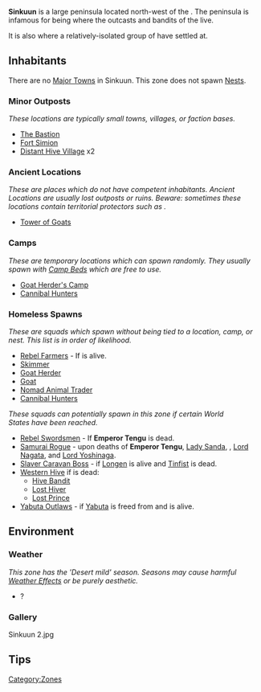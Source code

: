 **Sinkuun** is a large peninsula located north-west of the [](The_Great_Desert.md). The peninsula is infamous for
being where the outcasts and bandits of the [](03%20-%20Projects%20&%20Wikis/Kenshi/Kenshi%20Wiki/Kenshi%20Wiki%20Template/United_Cities.md) live.

It is also where a relatively-isolated group of [](Western_Hive.md) have settled at.

## Inhabitants

There are no [Major Towns](Major_Towns.md "wikilink") in Sinkuun. This zone
does not spawn [Nests](Nest.md "wikilink").

### Minor Outposts

*These locations are typically small towns, villages, or faction bases.*

- [The Bastion](The_Bastion.md "wikilink")
- [Fort Simion](Fort_Simion.md "wikilink")
- [Distant Hive Village](Distant_Hive_Village.md "wikilink") x2

### Ancient Locations

*These are places which do not have competent inhabitants. Ancient
Locations are usually lost outposts or ruins. Beware: sometimes these
locations contain territorial protectors such as [](Security_Spider.md).*

- [Tower of Goats](Tower_of_Goats.md "wikilink")

### Camps

*These are temporary locations which can spawn randomly. They usually
spawn with [Camp Beds](Camp_Bed.md "wikilink") which are free to use.*

- [Goat Herder's Camp](Goat_Herder's_Camp.md "wikilink")
- [Cannibal Hunters](Cannibal_Hunters.md "wikilink")

### Homeless Spawns

*These are squads which spawn without being tied to a location, camp, or
nest. This list is in order of likelihood.*

- [Rebel Farmers](Rebel_Farmers.md "wikilink") - If [](Emperor_Tengu.md) is alive.
- [Skimmer](Skimmer.md "wikilink")
- [Goat Herder](Goat_Herder.md "wikilink")
- [Goat](Goat.md "wikilink")
- [Nomad Animal Trader](Nomad_Animal_Trader.md "wikilink")
- [Cannibal Hunters](Cannibal_Hunters.md "wikilink")

*These squads can potentially spawn in this zone if certain World
States have been reached.*

- [Rebel Swordsmen](03%20-%20Projects%20&%20Wikis/Kenshi/Kenshi%20Wiki/Kenshi%20Wiki%20Template/Rebel_Swordsmen.md "wikilink") - If **Emperor Tengu**
  is dead.
- [Samurai Rogue](Samurai_Rogue.md "wikilink") - upon deaths of **Emperor
  Tengu**, [Lady Sanda](Lady_Sanda.md "wikilink"), [](Lord_Inaba.md), [Lord Nagata](Lord_Nagata.md "wikilink"),
  and [Lord Yoshinaga](Lord_Yoshinaga.md "wikilink").
- [Slaver Caravan Boss](Slaver_Caravan_Boss.md "wikilink") - if
  [Longen](Longen.md "wikilink") is alive and [Tinfist](Tinfist.md "wikilink")
  is dead.
- [Western Hive](Western_Hive.md "wikilink") if [](The_Queen.md) is dead:
  - [Hive Bandit](Hive_Bandit.md "wikilink")
  - [Lost Hiver](Lost_Hiver.md "wikilink")
  - [Lost Prince](Lost_Prince.md "wikilink")
- [Yabuta Outlaws](03%20-%20Projects%20&%20Wikis/Kenshi/Kenshi%20Wiki/Kenshi%20Wiki%20Template/Yabuta_Outlaws.md "wikilink") - if
  [Yabuta](Yabuta_of_the_Sands.md "wikilink") is freed from [](Tengu's_Vault.md) and is alive.

## Environment

### Weather

*This zone has the 'Desert mild' season. Seasons may cause harmful
[Weather Effects](Weather_Effects.md "wikilink") or be purely aesthetic.*

- ?

### Gallery

Sinkuun 2.jpg

## Tips

[Category:Zones](Category:Zones "wikilink")